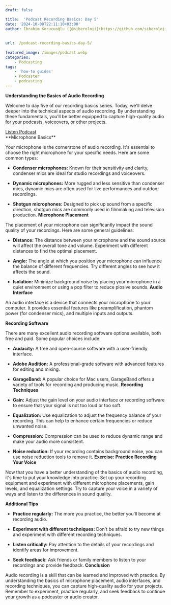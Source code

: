 ```yaml
---
draft: false

title:  'Podcast Recording Basics: Day 5'
date: '2024-10-08T22:11:10+03:00'
author: İbrahim Korucuoğlu ([@siberoloji](https://github.com/siberoloji))
 
 
url:  /podcast-recording-basics-day-5/
 
featured_image: /images/podcast.webp
categories:
    - Podcasting
tags:
    - 'how-to guides'
    - Podcaster
    - podcasting
---
```

**Understanding the Basics of Audio Recording**

Welcome to day five of our recording basics series. Today, we'll delve deeper into the technical aspects of audio recording. By understanding these fundamentals, you'll be better equipped to capture high-quality audio for your podcasts, voiceovers, or other projects.
<!-- wp:buttons -->
<div class="wp-block-buttons"><!-- wp:button -->
<div class="wp-block-button"><a class="wp-block-button__link wp-element-button" href="https://podcasters.spotify.com/pod/show/siberoloji/episodes/Podcast-Recording-Basics-Day-5-e2pttsf" target="_blank" rel="noreferrer noopener">Listen Podcast</a></div>
<!-- /wp:button --></div>
<!-- /wp:buttons -->
**Microphone Basics**

Your microphone is the cornerstone of audio recording. It's essential to choose the right microphone for your specific needs. Here are some common types:
* **Condenser microphones:** Known for their sensitivity and clarity, condenser mics are ideal for studio recordings and voiceovers.

* **Dynamic microphones:** More rugged and less sensitive than condenser mics, dynamic mics are often used for live performances and outdoor recordings.

* **Shotgun microphones:** Designed to pick up sound from a specific direction, shotgun mics are commonly used in filmmaking and television production.
**Microphone Placement**

The placement of your microphone can significantly impact the sound quality of your recordings. Here are some general guidelines:
* **Distance:** The distance between your microphone and the sound source will affect the overall tone and volume. Experiment with different distances to find the optimal placement.

* **Angle:** The angle at which you position your microphone can influence the balance of different frequencies. Try different angles to see how it affects the sound.

* **Isolation:** Minimize background noise by placing your microphone in a quiet environment or using a pop filter to reduce plosive sounds.
**Audio Interface**

An audio interface is a device that connects your microphone to your computer. It provides essential features like preamplification, phantom power (for condenser mics), and multiple inputs and outputs.

**Recording Software**

There are many excellent audio recording software options available, both free and paid. Some popular choices include:
* **Audacity:** A free and open-source software with a user-friendly interface.

* **Adobe Audition:** A professional-grade software with advanced features for editing and mixing.

* **GarageBand:** A popular choice for Mac users, GarageBand offers a variety of tools for recording and producing music.
**Recording Techniques**
* **Gain:** Adjust the gain level on your audio interface or recording software to ensure that your signal is not too loud or too soft.

* **Equalization:** Use equalization to adjust the frequency balance of your recording. This can help to enhance certain frequencies or reduce unwanted noise.

* **Compression:** Compression can be used to reduce dynamic range and make your audio more consistent.

* **Noise reduction:** If your recording contains background noise, you can use noise reduction tools to remove it.
**Exercise: Practice Recording Your Voice**

Now that you have a better understanding of the basics of audio recording, it's time to put your knowledge into practice. Set up your recording equipment and experiment with different microphone placements, gain levels, and equalization settings. Try to capture your voice in a variety of ways and listen to the differences in sound quality.

**Additional Tips**
* **Practice regularly:** The more you practice, the better you'll become at recording audio.

* **Experiment with different techniques:** Don't be afraid to try new things and experiment with different recording techniques.

* **Listen critically:** Pay attention to the details of your recordings and identify areas for improvement.

* **Seek feedback:** Ask friends or family members to listen to your recordings and provide feedback.
**Conclusion**

Audio recording is a skill that can be learned and improved with practice. By understanding the basics of microphone placement, audio interfaces, and recording techniques, you can capture high-quality audio for your projects. Remember to experiment, practice regularly, and seek feedback to continue your growth as a podcaster or audio creator.
